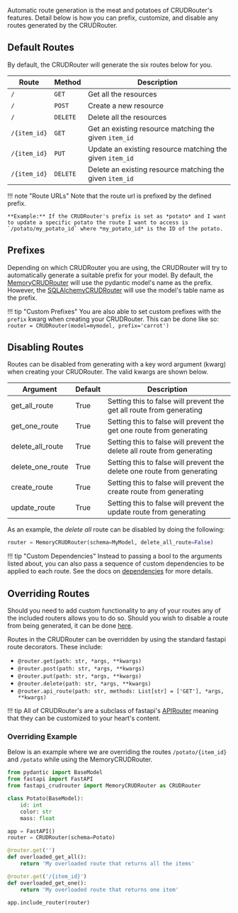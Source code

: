 Automatic route generation is the meat and potatoes of CRUDRouter's features.  Detail below is how you can prefix, customize,
and disable any routes generated by the CRUDRouter.

## Default Routes
By default, the CRUDRouter will generate the six routes below for you. 

| Route        | Method   | Description
| ------------ | -------- | ----
| `/`          | `GET`    | Get all the resources 
| `/`          | `POST`   | Create a new resource 
| `/`          | `DELETE` | Delete all the resources
| `/{item_id}` | `GET`    | Get an existing resource matching the given `item_id`
| `/{item_id}` | `PUT`    | Update an existing resource matching the given `item_id`
| `/{item_id}` | `DELETE` | Delete an existing resource matching the given `item_id`

!!! note "Route URLs"
    Note that the route url is prefixed by the defined prefix.

    **Example:** If the CRUDRouter's prefix is set as *potato* and I want to update a specific potato the route I want to access is
    `/potato/my_potato_id` where *my_potato_id* is the ID of the potato.

## Prefixes
Depending on which CRUDRouter you are using, the CRUDRouter will try to automatically generate a suitable prefix for your
model.  By default, the [MemoryCRUDRouter](backends/memory.md) will use the pydantic model's name as the prefix.  However,
the [SQLAlchemyCRUDRouter](backends/sqlalchemy.md) will use the model's table name as the prefix.

!!! tip "Custom Prefixes"
    You are also able to set custom prefixes with the `prefix` kwarg when creating your CRUDRouter. This can be done like so:
    `router = CRUDRouter(model=mymodel, prefix='carrot')`

## Disabling Routes
Routes can be disabled from generating with a key word argument (kwarg) when creating your CRUDRouter. The valid kwargs 
are shown below.

| Argument         | Default | Description 
| ---------------- | ------  | ---
| get_all_route    | True    | Setting this to false will prevent the get all route from generating
| get_one_route    | True    | Setting this to false will prevent the get one route from generating
| delete_all_route | True    | Setting this to false will prevent the delete all route from generating
| delete_one_route | True    | Setting this to false will prevent the delete one route from generating
| create_route     | True    | Setting this to false will prevent the create route from generating
| update_route     | True    | Setting this to false will prevent the update route from generating

As an example, the *delete all* route can be disabled by doing the following:
```python
router = MemoryCRUDRouter(schema=MyModel, delete_all_route=False)
```

!!! tip "Custom Dependencies"
    Instead to passing a bool to the arguments listed about, you can also pass a sequence of custom dependencies to be 
    applied to each route. See the docs on [dependencies](dependencies.md) for more details.


## Overriding Routes
Should you need to add custom functionality to any of your routes any of the included routers allows you to do so. 
Should you wish to disable a route from being generated, it can be done [here](../routing/#disabling-routes).

Routes in the CRUDRouter can be overridden by using the standard fastapi route decorators. These include:

 -  `@router.get(path: str, *args, **kwargs)`
 -  `@router.post(path: str, *args, **kwargs)`
 -  `@router.put(path: str, *args, **kwargs)`
 -  `@router.delete(path: str, *args, **kwargs)`
 -  `@router.api_route(path: str, methods: List[str] = ['GET'], *args, **kwargs)`

!!! tip
    All of CRUDRouter's are a subclass of fastapi's [APIRouter](https://fastapi.tiangolo.com/tutorial/bigger-applications/#apirouter)
    meaning that they can be customized to your heart's content.

### Overriding Example
Below is an example where we are overriding the routes `/potato/{item_id}` and `/potato` while using the MemoryCRUDRouter.

```python
from pydantic import BaseModel
from fastapi import FastAPI
from fastapi_crudrouter import MemoryCRUDRouter as CRUDRouter

class Potato(BaseModel):
    id: int
    color: str
    mass: float

app = FastAPI()
router = CRUDRouter(schema=Potato)

@router.get('')
def overloaded_get_all():
    return 'My overloaded route that returns all the items'

@router.get('/{item_id}')
def overloaded_get_one():
    return 'My overloaded route that returns one item'

app.include_router(router)
```
